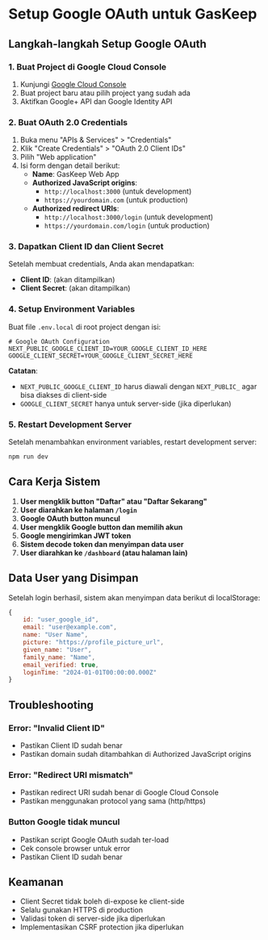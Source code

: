 # Setup Google OAuth untuk GasKeep

## Langkah-langkah Setup Google OAuth

### 1. Buat Project di Google Cloud Console

1. Kunjungi [Google Cloud Console](https://console.cloud.google.com/)
2. Buat project baru atau pilih project yang sudah ada
3. Aktifkan Google+ API dan Google Identity API

### 2. Buat OAuth 2.0 Credentials

1. Buka menu "APIs & Services" > "Credentials"
2. Klik "Create Credentials" > "OAuth 2.0 Client IDs"
3. Pilih "Web application"
4. Isi form dengan detail berikut:
   - **Name**: GasKeep Web App
   - **Authorized JavaScript origins**: 
     - `http://localhost:3000` (untuk development)
     - `https://yourdomain.com` (untuk production)
   - **Authorized redirect URIs**:
     - `http://localhost:3000/login` (untuk development)
     - `https://yourdomain.com/login` (untuk production)

### 3. Dapatkan Client ID dan Client Secret

Setelah membuat credentials, Anda akan mendapatkan:
- **Client ID**: (akan ditampilkan)
- **Client Secret**: (akan ditampilkan)

### 4. Setup Environment Variables

Buat file `.env.local` di root project dengan isi:

```env
# Google OAuth Configuration
NEXT_PUBLIC_GOOGLE_CLIENT_ID=YOUR_GOOGLE_CLIENT_ID_HERE
GOOGLE_CLIENT_SECRET=YOUR_GOOGLE_CLIENT_SECRET_HERE
```

**Catatan**: 
- `NEXT_PUBLIC_GOOGLE_CLIENT_ID` harus diawali dengan `NEXT_PUBLIC_` agar bisa diakses di client-side
- `GOOGLE_CLIENT_SECRET` hanya untuk server-side (jika diperlukan)

### 5. Restart Development Server

Setelah menambahkan environment variables, restart development server:

```bash
npm run dev
```

## Cara Kerja Sistem

1. **User mengklik button "Daftar" atau "Daftar Sekarang"**
2. **User diarahkan ke halaman `/login`**
3. **Google OAuth button muncul**
4. **User mengklik Google button dan memilih akun**
5. **Google mengirimkan JWT token**
6. **Sistem decode token dan menyimpan data user**
7. **User diarahkan ke `/dashboard` (atau halaman lain)**

## Data User yang Disimpan

Setelah login berhasil, sistem akan menyimpan data berikut di localStorage:

```javascript
{
    id: "user_google_id",
    email: "user@example.com",
    name: "User Name",
    picture: "https://profile_picture_url",
    given_name: "User",
    family_name: "Name",
    email_verified: true,
    loginTime: "2024-01-01T00:00:00.000Z"
}
```

## Troubleshooting

### Error: "Invalid Client ID"
- Pastikan Client ID sudah benar
- Pastikan domain sudah ditambahkan di Authorized JavaScript origins

### Error: "Redirect URI mismatch"
- Pastikan redirect URI sudah benar di Google Cloud Console
- Pastikan menggunakan protocol yang sama (http/https)

### Button Google tidak muncul
- Pastikan script Google OAuth sudah ter-load
- Cek console browser untuk error
- Pastikan Client ID sudah benar

## Keamanan

- Client Secret tidak boleh di-expose ke client-side
- Selalu gunakan HTTPS di production
- Validasi token di server-side jika diperlukan
- Implementasikan CSRF protection jika diperlukan 